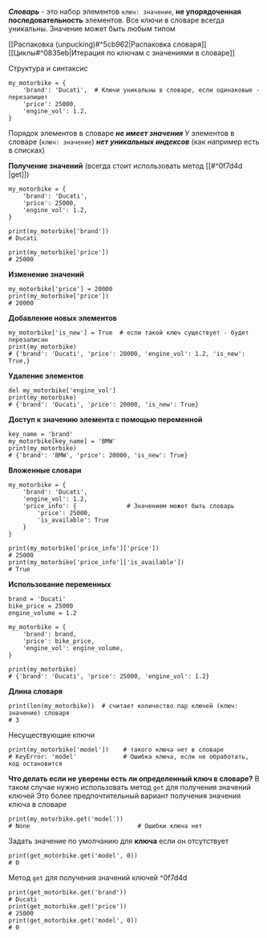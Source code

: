***Словарь***   - это набор элементов `ключ: значение`, **не упорядоченная последовательность** элементов. Все ключи в словаре всегда уникальны.
Значение может быть любым типом

[[Распаковка (unpucking)#^5cb962|Распаковка словаря]]
[[Циклы#^0835eb|Итерация по ключам с значениями в словаре]]

Структура и синтаксис
```
my_motorbike = {
	'brand': 'Ducati',  # Ключи уникальны в словаре, если одинаковые - перезапишет
	'price': 25000,
	'engine_vol': 1.2,
}
```

Порядок элементов в словаре ***не имеет значения***
У элементов в словаре (`ключ: значение`) ***нет уникальных индексов*** (как например есть в списках)

**Получение значений** (всегда стоит использовать метод [[#^0f7d4d |get]])
```
my_motorbike = {
	'brand': 'Ducati',
	'price': 25000,
	'engine_vol': 1.2,
}

print(my_motorbike['brand'])
# Ducati

print(my_motorbike['price'])
# 25000
```

**Изменение значений**
```
my_motorbike['price'] = 20000
print(my_motorbike['price'])
# 20000
```

**Добавление новых элементов**
```
my_motorbike['is_new'] = True  # если такой ключ существует - будет перезаписан
print(my_motorbike)
# {'brand': 'Ducati', 'price': 20000, 'engine_vol': 1.2, 'is_new': True,}
```

**Удаление элементов**
```
del my_motorbike['engine_vol']
print(my_motorbike)
# {'brand': 'Ducati', 'price': 20000, 'is_new': True}
```

**Доступ к значению элемента с помощью переменной**
```
key_name = 'brand'
my_motorbike[key_name] = 'BMW'
print(my_motorbike)
# {'brand': 'BMW', 'price': 20000, 'is_new': True}
```

**Вложенные словари**
```
my_motorbike = {
	'brand': 'Ducati',
	'engine_vol': 1.2,
	'price_info': {              # Значением может быть словарь
		'price': 25000,
		'is_available': True
	}
}

print(my_motorbike['price_info']['price'])
# 25000
print(my_motorbike['price_info']['is_available'])
# True
```

**Использование переменных**
```
brand = 'Ducati'
bike_price = 25000
engine_volume = 1.2

my_motorbike = {
	'brand': brand,
	'price': bike_price,
	'engine_vol': engine_volume,
}

print(my_motorbike)
# {'brand': 'Ducati', 'price': 25000, 'engine_vol': 1.2}
```

**Длина словаря**
```
print(len(my_motorbike))  # считает количество пар ключей (ключ: значение) словаря
# 3
```

Несуществующие ключи
```
print(my_motorbike['model'])    # такого ключа нет в словаре
# KeyError: 'model'             # Ошибка ключа, если не обработать, код остановится
```

**Что делать если не уверены есть ли определенный ключ в словаре?**
В таком случае нужно использовать метод `get` для получения значений ключей
Это более предпочтительный вариант получения значения ключа в словаре 
```
print(my_motorbike.get('model'))
# None                              # Ошибки ключа нет
```

Задать значение по умолчанию для **ключа** если он отсутствует
```
print(get_motorbike.get('model', 0))
# 0
```

Метод `get` для получения значений ключей ^0f7d4d
```
print(get_motorbike.get('brand'))
# Ducati
print(get_motorbike.get('price'))
# 25000
print(get_motorbike.get('model', 0))
# 0
```

